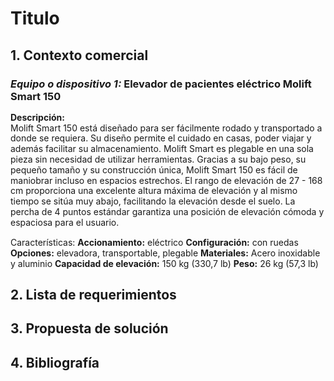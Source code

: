 # Titulo

## 1. Contexto comercial

### _Equipo o dispositivo 1:_ Elevador de pacientes eléctrico Molift Smart 150

<p style="line-height: 1.2;">
<strong>Descripción:</strong><br>
Molift Smart 150 está diseñado para ser fácilmente rodado y transportado a donde se requiera. Su diseño permite el cuidado en casas, poder viajar y además facilitar su almacenamiento. Molift Smart es plegable en una sola pieza sin necesidad de utilizar herramientas. Gracias a su bajo peso, su pequeño tamaño y su construcción única, Molift Smart 150 es fácil de maniobrar incluso en espacios estrechos. El rango de elevación de 27 - 168 cm proporciona una excelente altura máxima de elevación y al mismo tiempo se sitúa muy abajo, facilitando la elevación desde el suelo. La percha de 4 puntos estándar garantiza una posición de elevación cómoda y espaciosa para el usuario.
</p>

Características: 
**Accionamiento:** eléctrico
**Configuración:** con ruedas
**Opciones:** elevadora, transportable, plegable
**Materiales:** Acero inoxidable y aluminio
**Capacidad de elevación:** 150 kg (330,7 lb)
**Peso:** 26 kg (57,3 lb)


## 2. Lista de requerimientos



## 3. Propuesta de solución



## 4. Bibliografía


